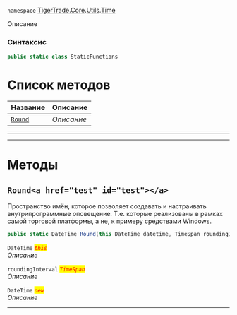 
`namespace` [TigerTrade.Core](../../../TigerTrade.Core.md).[Utils](../../../TigerTrade.Core/Utils.md).[Time](../../../TigerTrade.Core/Utils/Time.md)


Описание

### Синтаксис
```csharp
public static class StaticFunctions
```


# Список методов
| Название | Описание |
| --- | --- |
| [`Round`](./StaticFunctions.cs/Методы/Round.md) | *Описание* |





***  
***  
# Методы

## `Round<a href="test" id="test"></a>`
Пространство имён, которое позволяет создавать и настраивать внутрипрограммные оповещение. Т.е. которые реализованы в рамках самой торговой платформы, а не, к примеру средствами Windows.

```csharp
public static DateTime Round(this DateTime datetime, TimeSpan roundingInterval)
```

`DateTime` <mark style="color:red;">*`this`*</mark>  
 *Описание*  

`roundingInterval` <mark style="color:red;">*`TimeSpan`*</mark>  
 *Описание*  

`DateTime` <mark style="color:red;">*`new`*</mark>  
 *Описание*  


***  

